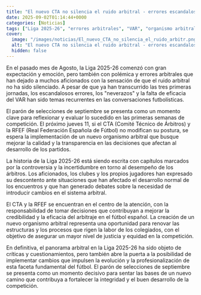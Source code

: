 ```yaml
---
title: "El nuevo CTA no silencia el ruido arbitral - errores escandalosos, neverazos, un VAR que no funciona e interpretaciones difusas"
date: 2025-09-02T01:14:44+0000
categories: [Noticias]
tags: ["Liga 2025-26", "errores arbitrales", "VAR", "organismo arbitral", "fútbol español", "sistema arbitral", "evolución del arbitraje."]
cover:
  image: "/images/noticias/El_nuevo_CTA_no_silencia_el_ruido_arbitr.png"
  alt: "El nuevo CTA no silencia el ruido arbitral - errores escandalosos, neverazos, un VAR que no funciona e interpretaciones difusas"
  hidden: false
---
```


En el pasado mes de Agosto, la Liga 2025-26 comenzó con gran expectación y emoción, pero también con polémica y errores arbitrales que han dejado a muchos aficionados con la sensación de que el ruido arbitral no ha sido silenciado. A pesar de que ya han transcurrido las tres primeras jornadas, los escandalosos errores, los "neverazos" y la falta de eficacia del VAR han sido temas recurrentes en las conversaciones futbolísticas. 

El parón de selecciones de septiembre se presenta como un momento clave para reflexionar y evaluar lo sucedido en las primeras semanas de competición. El próximo jueves 11, si el CTA (Comité Técnico de Árbitros) y la RFEF (Real Federación Española de Fútbol) no modifican su postura, se espera la implementación de un nuevo organismo arbitral que busque mejorar la calidad y la transparencia en las decisiones que afectan al desarrollo de los partidos.

La historia de la Liga 2025-26 está siendo escrita con capítulos marcados por la controversia y la incertidumbre en torno al desempeño de los árbitros. Los aficionados, los clubes y los propios jugadores han expresado su descontento ante situaciones que han afectado el desarrollo normal de los encuentros y que han generado debates sobre la necesidad de introducir cambios en el sistema arbitral.

El CTA y la RFEF se encuentran en el centro de la atención, con la responsabilidad de tomar decisiones que contribuyan a mejorar la credibilidad y la eficacia del arbitraje en el fútbol español. La creación de un nuevo organismo arbitral representa una oportunidad para renovar las estructuras y los procesos que rigen la labor de los colegiados, con el objetivo de asegurar un mayor nivel de justicia y equidad en la competición.

En definitiva, el panorama arbitral en la Liga 2025-26 ha sido objeto de críticas y cuestionamientos, pero también abre la puerta a la posibilidad de implementar cambios que impulsen la evolución y la profesionalización de esta faceta fundamental del fútbol. El parón de selecciones de septiembre se presenta como un momento decisivo para sentar las bases de un nuevo camino que contribuya a fortalecer la integridad y el buen desarrollo de la competición.
